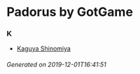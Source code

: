 # Padorus by GotGame

### K
* [Kaguya Shinomiya](https://github.com/shadow578/Padoru-Padoru/blob/master/table-of-contents/characters/KaguyaShinomiya.md)

###### Generated on 2019-12-01T16:41:51
